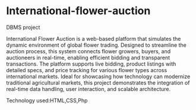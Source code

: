 # International-flower-auction
DBMS project

International Flower Auction is a web-based platform that simulates the dynamic environment of global flower trading. Designed to streamline the auction process, this system connects flower growers, buyers, and auctioneers in real-time, enabling efficient bidding and transparent transactions. The platform supports live bidding, product listings with detailed specs, and price tracking for various flower types across international markets. Ideal for showcasing how technology can modernize traditional agricultural markets, this project demonstrates the integration of real-time data handling, user interaction, and scalable architecture.

Technology used:HTML,CSS,Php
